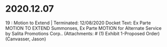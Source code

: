 # 2020.12.07

19 : Motion to Extend | Terminated: 	12/08/2020
Docket Text: Ex Parte MOTION TO EXTEND Summonses, Ex Parte MOTION for Alternate Service by Salita Promotions Corp.. (Attachments: # (1) Exhibit 1-Proposed Order) (Canvasser, Jason) 

